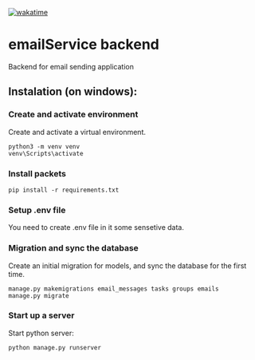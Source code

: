 [![wakatime](https://wakatime.com/badge/github/jaanonim/emailService-backend.svg)](https://wakatime.com/badge/github/jaanonim/emailService-backend)
# emailService backend 
Backend for email sending application
## Instalation (on windows):
### Create and activate environment
Create and activate a virtual environment.
```
python3 -m venv venv
venv\Scripts\activate
```

### Install packets
```
pip install -r requirements.txt
```
### Setup .env file
You need to create .env file in it some sensetive data.
### Migration and sync the database
Create an initial migration for models, and sync the database for the first time.
```
manage.py makemigrations email_messages tasks groups emails
manage.py migrate
```
### Start up a server
Start python server:
```
python manage.py runserver
```